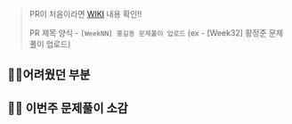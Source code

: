 <!-- 👇👇이부분은 PR 날릴 때 지워주세요👇👇  -->
> PR이 처음이라면 [WIKI](https://github.com/ssafy6-nathan/algorithm-study/wiki/Git-Convention) 내용 확인!!
>
> PR 제목 양식 - `[WeekNN] 홍길동 문제풀이 업로드` (ex - [Week32] 황정준 문제풀이 업로드)
<!-- 👆👆이부분은 PR 날릴 때 지워주세요👆👆 -->

## 💆‍♂️어려웠던 부분





## 👩‍💻 이번주 문제풀이 소감



